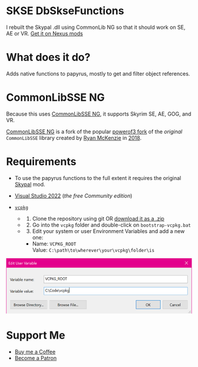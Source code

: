# SKSE DbSkseFunctions
I rebuilt the Skypal .dll using CommonLib NG so that it should work on SE, AE or VR.
[Get it on Nexus mods](https://www.nexusmods.com/skyrimspecialedition/mods/101817)

# What does it do?
Adds native functions to papyrus, mostly to get and filter object references.

# CommonLibSSE NG
Because this uses [CommonLibSSE NG](https://github.com/CharmedBaryon/CommonLibSSE-NG), it supports Skyrim SE, AE, GOG, and VR.

[CommonLibSSE NG](https://github.com/CharmedBaryon/CommonLibSSE-NG) is a fork of the popular [powerof3 fork](https://github.com/powerof3/CommonLibSSE) of the _original_ `CommonLibSSE` library created by [Ryan McKenzie](https://github.com/Ryan-rsm-McKenzie) in [2018](https://github.com/Ryan-rsm-McKenzie/CommonLibSSE/commit/224773c424bdb8e36c761810cdff0fcfefda5f4a).

# Requirements
- To use the papyrus functions to the full extent it requires the original [Skypal](https://www.nexusmods.com/skyrimspecialedition/mods/43925) mod. 

- [Visual Studio 2022](https://visualstudio.microsoft.com/) (_the free Community edition_)
- [`vcpkg`](https://github.com/microsoft/vcpkg)
  - 1. Clone the repository using git OR [download it as a .zip](https://github.com/microsoft/vcpkg/archive/refs/heads/master.zip)
  - 2. Go into the `vcpkg` folder and double-click on `bootstrap-vcpkg.bat`
  - 3. Edit your system or user Environment Variables and add a new one:
    - Name: `VCPKG_ROOT`  
      Value: `C:\path\to\wherever\your\vcpkg\folder\is`

<img src="https://raw.githubusercontent.com/SkyrimDev/Images/main/images/screenshots/Setting%20Environment%20Variables/VCPKG_ROOT.png" height="150">

# Support Me
- [Buy me a Coffee](https://ko-fi.com/dylbill)
- [Become a Patron](https://www.patreon.com/Dylbill)